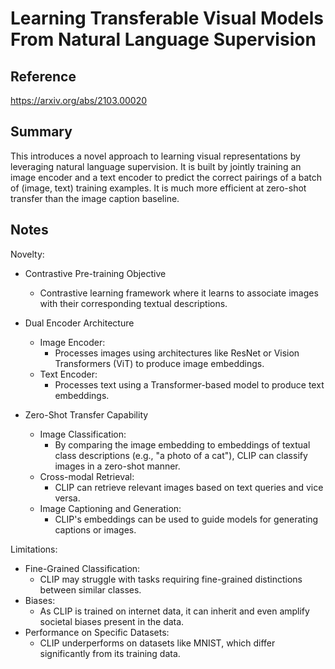 # Learning Transferable Visual Models From Natural Language Supervision
## Reference

https://arxiv.org/abs/2103.00020

## Summary

This  introduces a novel approach to learning visual representations by leveraging natural language supervision. It is built by jointly training an image encoder and a text encoder to predict the correct pairings of a batch of (image, text) training examples. It is much more efficient at zero-shot transfer than the image caption baseline.

## Notes

Novelty:
- Contrastive Pre-training Objective
	- Contrastive learning framework where it learns to associate images with their corresponding textual descriptions.

- Dual Encoder Architecture
	- Image Encoder:
		- Processes images using architectures like ResNet or Vision Transformers (ViT) to produce image embeddings.
	- Text Encoder:
		- Processes text using a Transformer-based model to produce text embeddings.

- Zero-Shot Transfer Capability
	- Image Classification:
		- By comparing the image embedding to embeddings of textual class descriptions (e.g., "a photo of a cat"), CLIP can classify images in a zero-shot manner.
	- Cross-modal Retrieval:
		- CLIP can retrieve relevant images based on text queries and vice versa.
	- Image Captioning and Generation:
		- CLIP's embeddings can be used to guide models for generating captions or images.

Limitations:
- Fine-Grained Classification:
	- CLIP may struggle with tasks requiring fine-grained distinctions between similar classes.
- Biases:
	- As CLIP is trained on internet data, it can inherit and even amplify societal biases present in the data.
- Performance on Specific Datasets:
	- CLIP underperforms on datasets like MNIST, which differ significantly from its training data.